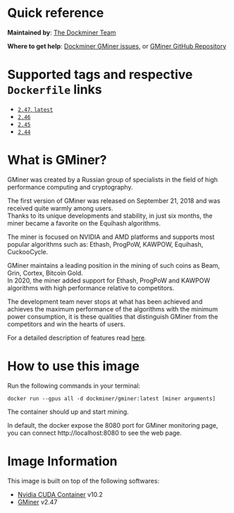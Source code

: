 # Quick reference

**Maintained by**: [The Dockminer Team](https://github.com/dockminer/gminer)

**Where to get help**: [Dockminer GMiner issues](https://github.com/dockminer/gminer/issues), or [GMiner GitHub Repository](https://github.com/develsoftware/GMinerRelease)

# Supported tags and respective `Dockerfile` links

- [`2.47`, `latest`](https://github.com/dockminer/gminer/blob/d5a880604ceb070b1a619902c4a8d023ea29bf1b/Dockerfile)
- [`2.46`](https://github.com/dockminer/gminer/blob/625ee63b00e1869c12258ac2df9973138dcc6f74/Dockerfile)
- [`2.45`](https://github.com/dockminer/gminer/blob/079b6cabef2f036f62bf7fb4182c0630333f58f2/Dockerfile)
- [`2.44`](https://github.com/dockminer/gminer/blob/e027349fcc332699d7dd4f389a3a0f5af4463d1c/Dockerfile)

# What is GMiner?

GMiner was created by a Russian group of specialists in the field of high performance computing and cryptography.

The first version of GMiner was released on September 21, 2018 and was received quite warmly among users.<br/>
Thanks to its unique developments and stability, in just six months, the miner became a favorite on the Equihash algorithms.

The miner is focused on NVIDIA and AMD platforms and supports most popular algorithms such as: Ethash, ProgPoW, KAWPOW, Equihash, CuckooCycle.

GMiner maintains a leading position in the mining of such coins as Beam, Grin, Cortex, Bitcoin Gold.<br/>
In 2020, the miner added support for Ethash, ProgPoW and KAWPOW algorithms with high performance relative to competitors.

The development team never stops at what has been achieved and achieves the maximum performance of the algorithms with the minimum power consumption, it is these qualities that distinguish GMiner from the competitors and win the hearts of users.

For a detailed description of features read [here](https://github.com/develsoftware/GMinerRelease).

# How to use this image

Run the following commands in your terminal:

`docker run --gpus all -d dockminer/gminer:latest [miner arguments]`

The container should up and start mining.

In default, the docker expose the 8080 port for GMiner monitoring page, you can connect http://localhost:8080 to see the web page.

# Image Information

This image is built on top of the following softwares:

- [Nvidia CUDA Container](https://gitlab.com/nvidia/container-images/cuda) v10.2
- [GMiner](https://github.com/develsoftware/GMinerRelease) v2.47
